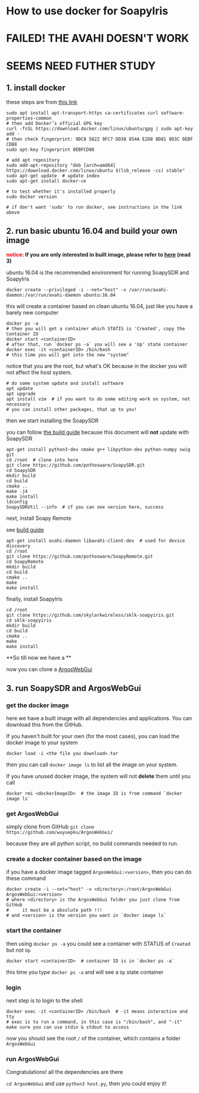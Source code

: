# How to use docker for SoapyIris

# FAILED! THE AVAHI DOESN'T WORK

# SEEMS NEED FUTHER STUDY

















## 1. install docker

these steps are from [this link](https://docs.docker.com/install/linux/docker-ce/ubuntu/)

```shell
sudo apt install apt-transport-https ca-certificates curl software-properties-common
# then add Docker’s official GPG key
curl -fsSL https://download.docker.com/linux/ubuntu/gpg | sudo apt-key add -
# then check fingerprint: 9DC8 5822 9FC7 DD38 854A E2D8 8D81 803C 0EBF CD88
sudo apt-key fingerprint 0EBFCD88

# add apt repository
sudo add-apt-repository "deb [arch=amd64] https://download.docker.com/linux/ubuntu $(lsb_release -cs) stable"
sudo apt-get update  # update index
sudo apt-get install docker-ce

# to test whether it's installed properly
sudo docker version

# if don't want 'sudo' to run docker, see instructions in the link above
```

## 2. run basic ubuntu 16.04 and build your own image

<font style='color: red; font-weight: bold;'>notice: </font>**If you are only interested in built image, please refer to [here][release] (read 3)**

ubuntu 16.04 is the recommended environment for running SoapySDR and SoapyIris

```shell
docker create --privileged -i --net="host" -v /var/run/avahi-daemon:/var/run/avahi-daemon ubuntu:16.04
```

this will create a container based on clean ubuntu 16.04, just like you have a barely new computer

```shell
docker ps -a
# then you will get a container which STATIS is 'Created', copy the Container ID
docker start <containerID>
# after that, run `docker ps -a` you will see a 'Up' state container
docker exec -it <containerID> /bin/bash
# this time you will get into the new "system"
```

notice that you are the root, but what's OK because in the docker you will not affect the host system.

```shell
# do some system update and install software
apt update
apt upgrade
apt install vim  # if you want to do some editing work on system, not necessary
# you can install other packages, that up to you!
```

then we start installing the SoapySDR

you can follow [the build guide](https://github.com/pothosware/SoapySDR/wiki/BuildGuide) because this document will **not** update with SoapySDR

```shell
apt-get install python3-dev cmake g++ libpython-dev python-numpy swig git
cd /root  # clone into here
git clone https://github.com/pothosware/SoapySDR.git
cd SoapySDR
mkdir build
cd build
cmake ..
make -j4
make install
ldconfig
SoapySDRUtil --info  # if you can see version here, success
```

next, install Soapy Remote

see [build guide](https://github.com/pothosware/SoapyRemote/wiki)

```shell
apt-get install avahi-daemon libavahi-client-dev  # used for device discovery
cd /root
git clone https://github.com/pothosware/SoapyRemote.git
cd SoapyRemote
mkdir build
cd build
cmake ..
make
make install
```

finally, install SoapyIris

```shell
cd /root
git clone https://github.com/skylarkwireless/sklk-soapyiris.git
cd sklk-soapyiris
mkdir build
cd build
cmake ..
make
make install
```

**So till now we have a **

now you can clone a [ArgosWebGui](https://github.com/wuyuepku/ArgosWebGui/settings)



## 3. run SoapySDR and ArgosWebGui

### get the docker image

here we have a built image with all dependencies and applications. You can download this from the GitHub.

[release]: https://github.com/wuyuepku/ArgosWebGui/releases	"Released Docker Images"

If you haven't built for your own (for the most cases), you can load the docker image to your system

```shell
docker load -i <the file you download>.tar
```

then you can call `docker image ls` to list all the image on your system.

If you have unused docker image, the system will not **delete** them until you call

```shell
docker rmi <dockerImageID>  # the image ID is from command `docker image ls`
```

### get ArgosWebGui

simply clone from GitHub `git clone https://github.com/wuyuepku/ArgosWebGui/`

because they are all python script, no build commands needed to run.

### create a docker container based on the image

if you have a docker image tagged `ArgosWebGui:<version>`, then you can do these command

```shell
docker create -i --net="host" -v <directory>:/root/ArgosWebGui ArgosWebGui:<version> 
# where <directory> is the ArgosWebGui folder you just clone from GitHub
#     it must be a absolute path !!!
# and <version> is the version you want in `docker image ls`
```

### start the container

then using `docker ps -a` you could see a container with STATUS of `Created` but not `Up`

```shell
docker start <containerID>  # container ID is in `docker ps -a`
```

this time you type `docker ps -a` and will see a `Up` state container

### login

next step is to login to the shell

```shell
docker exec -it <containerID> /bin/bash  # -it means interactive and tty
# exec is to run a command, in this case is "/bin/bash", and "-it" make sure you can use stdin & stdout to access
```

now you should see the root `/` of the container, which contains a folder `ArgosWebGui`

### run ArgosWebGui

Congratulations! all the dependencies are there

`cd ArgosWebGui` and use `python3 host.py`, then you could enjoy it!

